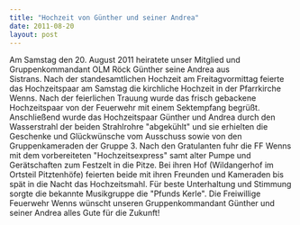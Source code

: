 ```yaml
---
title: "Hochzeit von Günther und seiner Andrea"
date: 2011-08-20
layout: post
---
```


Am Samstag den 20. August 2011 heiratete unser Mitglied und Gruppenkommandant OLM Röck Günther seine Andrea aus Sistrans. Nach der standesamtlichen Hochzeit am Freitagvormittag feierte das Hochzeitspaar am Samstag die kirchliche Hochzeit in der Pfarrkirche Wenns. Nach der feierlichen Trauung wurde das frisch gebackene Hochzeitspaar von der Feuerwehr mit einem Sektempfang begrüßt. Anschließend wurde das Hochzeitspaar Günther und Andrea durch den Wasserstrahl der beiden Strahlrohre "abgekühlt" und sie erhielten die Geschenke und Glückwünsche vom Ausschuss sowie von den Gruppenkameraden der Gruppe 3. Nach den Gratulanten fuhr die FF Wenns mit dem vorbereiteten "Hochzeitsexpress" samt alter Pumpe und Gerätschaften zum Festzelt in die Pitze. Bei ihren Hof (Wildangerhof im Ortsteil Pitztenhöfe) feierten beide mit ihren Freunden und Kameraden bis spät in die Nacht das Hochzeitsmahl. Für beste Unterhaltung und Stimmung sorgte die bekannte Musikgruppe die "Pfunds Kerle". Die Freiwillige Feuerwehr Wenns wünscht unseren Gruppenkommandant Günther und seiner Andrea alles Gute für die Zukunft!